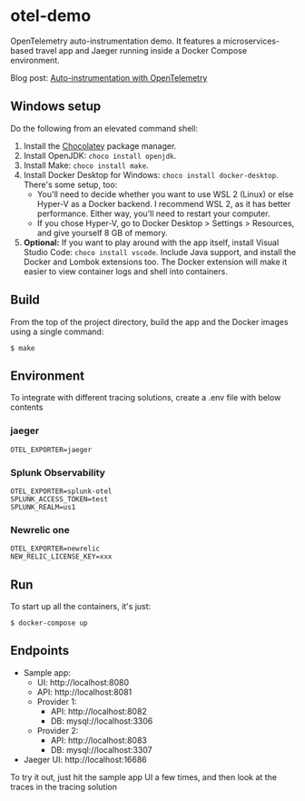 # otel-demo

OpenTelemetry auto-instrumentation demo. It features a microservices-based travel app and Jaeger running inside a Docker Compose environment.

Blog post: [Auto-instrumentation with OpenTelemetry](https://medium.com/wwblog/auto-instrumentation-with-opentelemetry-3b096fdd068f)

## Windows setup

Do the following from an elevated command shell:

1. Install the [Chocolatey](https://chocolatey.org/) package manager.
2. Install OpenJDK: `choco install openjdk`.
3. Install Make: `choco install make`.
4. Install Docker Desktop for Windows: `choco install docker-desktop`. There's some setup, too:
   - You'll need to decide whether you want to use WSL 2 (Linux) or else Hyper-V as a Docker backend. I recommend WSL 2, as it has better performance. Either way, you'll need to restart your computer.
   - If you chose Hyper-V, go to Docker Desktop > Settings > Resources, and give yourself 8 GB of memory.
5. **Optional:** If you want to play around with the app itself, install Visual Studio Code: `choco install vscode`. Include Java support, and install the Docker and Lombok extensions too. The Docker extension will make it easier to view container logs and shell into containers.

## Build

From the top of the project directory, build the app and the Docker images using a single command:

```
$ make
```

## Environment

To integrate with different tracing solutions, create a .env file with below contents

### jaeger

```
OTEL_EXPORTER=jaeger
```

### Splunk Observability

```
OTEL_EXPORTER=splunk-otel
SPLUNK_ACCESS_TOKEN=test
SPLUNK_REALM=us1
```

### Newrelic one

```
OTEL_EXPORTER=newrelic
NEW_RELIC_LICENSE_KEY=xxx
```

## Run

To start up all the containers, it's just:

```
$ docker-compose up
```

## Endpoints

- Sample app:
  - UI: http://localhost:8080
  - API: http://localhost:8081
  - Provider 1:
    - API: http://localhost:8082
    - DB: mysql://localhost:3306
  - Provider 2:
    - API: http://localhost:8083
    - DB: mysql://localhost:3307
- Jaeger UI: http://localhost:16686

To try it out, just hit the sample app UI a few times, and then look at the traces in the tracing solution

